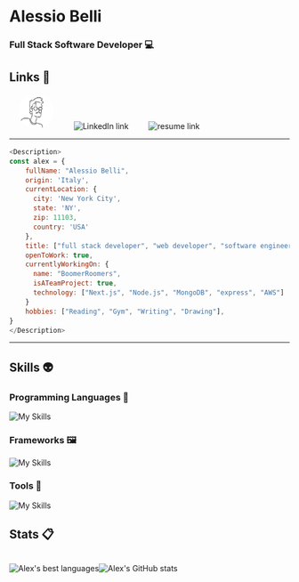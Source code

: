 # Alessio Belli

### Full Stack Software Developer :computer:

## Links :link:
<!-- <div style="display: flex; justify-content: space-around; align-items: center; gap: 1rem;"> -->

  <a href="https://alexmcbex.github.io/portfolio" style="text-decoration: none; color: inherit; margin: 1rem" target="_blank">
      <img src="./mainProfilePic.png" style="border-radius: 100%; height: 4rem;" alt="Portfolio link">   
  </a>
  <a href="https://www.linkedin.com/in/alessio-belli/" style="text-decoration: none; color: inherit; margin: 1rem" target="_blank">
      <img src="https://skillicons.dev/icons?i=linkedin" alt="LinkedIn link" style="height: 4rem;">   
  </a>
  <a href="/Resume - Alessio Belli.pdf" style="text-decoration: none; color: inherit; margin: 1rem" target="_blank">
      <img src="https://img.icons8.com/?size=100&id=103809&format=png&color=000000" alt="resume link" style="height: 4rem;">
  </a>
<!-- </div> -->

<!-- ![Typing](https://media3.giphy.com/media/v1.Y2lkPTc5MGI3NjExM2ViN2I2NTI4NjNkYmEwMTAxYmM2MzM0Y2UxODY2MmU4Yzk4NmQ3ZCZlcD12MV9pbnRlcm5hbF9naWZzX2dpZklkJmN0PWc/XIqCQx02E1U9W/giphy.gif) -->

---


```javascript
<Description>
const alex = {
    fullName: "Alessio Belli",
    origin: 'Italy',
    currentLocation: {
      city: 'New York City',
      state: 'NY',
      zip: 11103,
      country: 'USA'
    },
    title: ["full stack developer", "web developer", "software engineer"],
    openToWork: true,
    currentlyWorkingOn: {
      name: "BoomerRoomers",
      isATeamProject: true,
      technology: ["Next.js", "Node.js", "MongoDB", "express", "AWS"]
    }
    hobbies: ["Reading", "Gym", "Writing", "Drawing"],
}
</Description>
```
 ---

## Skills :alien:

### Programming Languages :scroll:

![My Skills](https://skillicons.dev/icons?i=js,ts,html,css,python,)

### Frameworks :framed_picture:

![My Skills](https://skillicons.dev/icons?i=nodejs,react,nextjs,bootstrap,tailwind,expressjs,django,postgres&)

### Tools :wrench:

![My Skills](https://skillicons.dev/icons?i=mongodb,firebase,github,aws,gcp,linux,vscode,figma,postman,netlify)


## Stats :clipboard:
<div style="display:flex ">

![Alex's best languages](https://github-readme-stats.vercel.app/api/top-langs/?username=alexmcbex&layout=compact&theme=tokyonight&langs_count=6)

![Alex's GitHub stats](https://github-readme-stats.vercel.app/api?username=AlexMcBex&theme=tokyonight&show_icons=true)
</div>
<!--
You're not suppposed to read this, here's a cookie 🍪
-->

